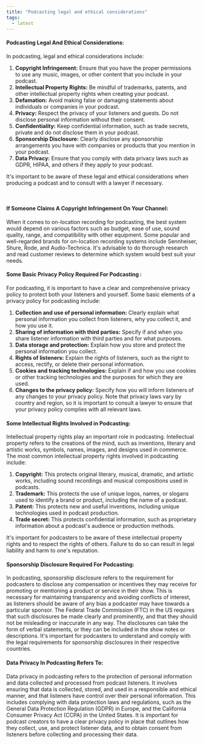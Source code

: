 ```yaml
---
title: "Podcasting legal and ethical considerations"
tags:
  - latest
---
```


#### Podcasting Legal And Ethical Considerations:

<p class="text-md">
In podcasting, legal and ethical considerations include:</p>

1. **Copyright Infringement:** Ensure that you have the proper permissions to use any music, images, or other content that you include in your podcast.
1. **Intellectual Property Rights:** Be mindful of trademarks, patents, and other intellectual property rights when creating your podcast.
1. **Defamation:** Avoid making false or damaging statements about individuals or companies in your podcast.
1. **Privacy:** Respect the privacy of your listeners and guests. Do not disclose personal information without their consent.
1. **Confidentiality:** Keep confidential information, such as trade secrets, private and do not disclose them in your podcast.
1. **Sponsorship Disclosure:** Clearly disclose any sponsorship arrangements you have with companies or products that you mention in your podcast.
1. **Data Privacy:** Ensure that you comply with data privacy laws such as GDPR, HIPAA, and others if they apply to your podcast.

<p class="text-md">
It's important to be aware of these legal and ethical considerations when producing a podcast and to consult with a lawyer if necessary.</p>

<br>

#### If Someone Claims A Copyright Infringement On Your Channel:

<p class="text-md">When it comes to on-location recording for podcasting, the best system would depend on various factors such as budget, ease of use, sound quality, range, and compatibility with other equipment. Some popular and well-regarded brands for on-location recording systems include Sennheiser, Shure, Rode, and Audio-Technica. It's advisable to do thorough research and read customer reviews to determine which system would best suit your needs.</p>

#### Some Basic Privacy Policy Required For Podcasting :

<p class="text-md">
For podcasting, it is important to have a clear and comprehensive privacy policy to protect both your listeners and yourself. Some basic elements of a privacy policy for podcasting include:
</p>

1. **Collection and use of personal information:** Clearly explain what personal information you collect from listeners, why you collect it, and how you use it.
1. **Sharing of information with third parties:** Specify if and when you share listener information with third parties and for what purposes.
1. **Data storage and protection:** Explain how you store and protect the personal information you collect.
1. **Rights of listeners:** Explain the rights of listeners, such as the right to access, rectify, or delete their personal information.
1. **Cookies and tracking technologies:** Explain if and how you use cookies or other tracking technologies and the purposes for which they are used.
1. **Changes to the privacy policy:** Specify how you will inform listeners of any changes to your privacy policy.
   Note that privacy laws vary by country and region, so it is important to consult a lawyer to ensure that your privacy policy complies with all relevant laws.

#### Some Intellectual Rights Involved in Podcasting:

<p class="text-md">
Intellectual property rights play an important role in podcasting. Intellectual property refers to the creations of the mind, such as inventions, literary and artistic works, symbols, names, images, and designs used in commerce. The most common intellectual property rights involved in podcasting include:
</p>

1. **Copyright:** This protects original literary, musical, dramatic, and artistic works, including sound recordings and musical compositions used in podcasts.
1. **Trademark:** This protects the use of unique logos, names, or slogans used to identify a brand or product, including the name of a podcast.
1. **Patent:** This protects new and useful inventions, including unique technologies used in podcast production.
1. **Trade secret:** This protects confidential information, such as proprietary information about a podcast's audience or production methods.

<p class="text-md">
It's important for podcasters to be aware of these intellectual property rights and to respect the rights of others. Failure to do so can result in legal liability and harm to one's reputation.
</p>

#### Sponsorship Disclosure Required For Podcasting:

<p class="text-md">In podcasting, sponsorship disclosure refers to the requirement for podcasters to disclose any compensation or incentives they may receive for promoting or mentioning a product or service in their show. This is necessary for maintaining transparency and avoiding conflicts of interest, as listeners should be aware of any bias a podcaster may have towards a particular sponsor. The Federal Trade Commission (FTC) in the US requires that such disclosures be made clearly and prominently, and that they should not be misleading or inaccurate in any way. The disclosures can take the form of verbal statements, or they can be included in the show notes or descriptions. It's important for podcasters to understand and comply with the legal requirements for sponsorship disclosures in their respective countries.</p>

#### Data Privacy In Podcasting Refers To:

<p class="text-md">Data privacy in podcasting refers to the protection of personal information and data collected and processed from podcast listeners. It involves ensuring that data is collected, stored, and used in a responsible and ethical manner, and that listeners have control over their personal information. This includes complying with data protection laws and regulations, such as the General Data Protection Regulation (GDPR) in Europe, and the California Consumer Privacy Act (CCPA) in the United States. It is important for podcast creators to have a clear privacy policy in place that outlines how they collect, use, and protect listener data, and to obtain consent from listeners before collecting and processing their data.</p>
